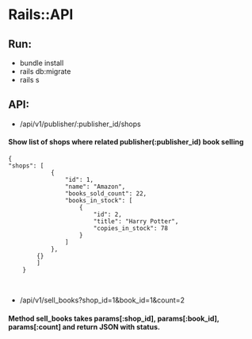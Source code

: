 # Rails::API

## Run:

- bundle install
- rails db:migrate
- rails s

## API:

- /api/v1/publisher/:publisher_id/shops

#### Show list of shops where related publisher(:publisher_id) book selling

```
{
"shops": [
            {
                "id": 1,
                "name": "Amazon",
                "books_sold_count": 22,
                "books_in_stock": [
                    {
                        "id": 2,
                        "title": "Harry Potter",
                        "copies_in_stock": 78
                    }
                ]
            },
        {}
        ]
    }
```

<br>

- /api/v1/sell_books?shop_id=1&book_id=1&count=2

#### Method sell_books takes params[:shop_id], params[:book_id], params[:count] and return JSON with status.
